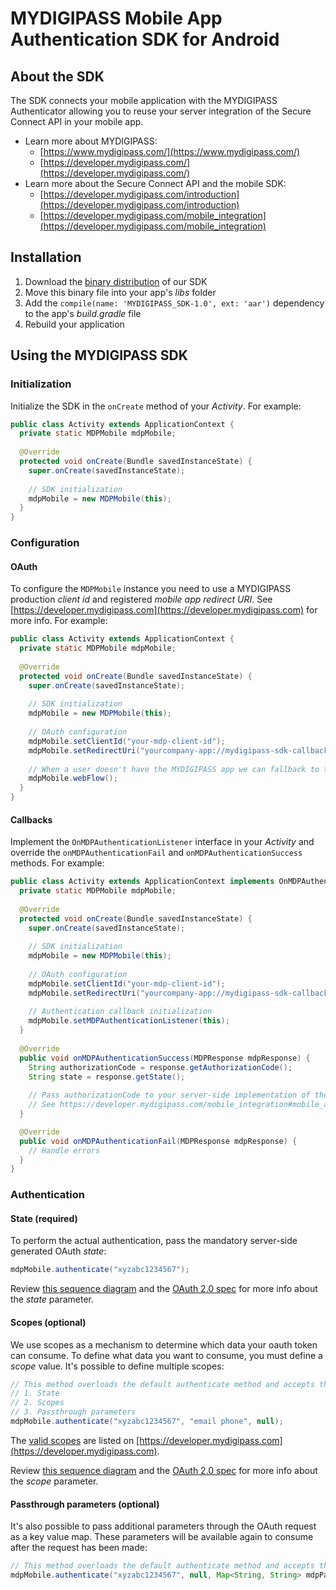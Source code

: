 # MYDIGIPASS Mobile App Authentication SDK for Android

## About the SDK

The SDK connects your mobile application with the MYDIGIPASS Authenticator allowing you to reuse your server integration of the Secure Connect API in your mobile app.

* Learn more about MYDIGIPASS:
    * [https://www.mydigipass.com/](https://www.mydigipass.com/)
    * [https://developer.mydigipass.com/](https://developer.mydigipass.com/)
* Learn more about the Secure Connect API and the mobile SDK:
    * [https://developer.mydigipass.com/introduction](https://developer.mydigipass.com/introduction)
    * [https://developer.mydigipass.com/mobile_integration](https://developer.mydigipass.com/mobile_integration)

## Installation

1. Download the [binary distribution](https://github.com/vasco-data-security/mdp_mobile_android_sdk/releases/download/1.0/MYDIGIPASS_SDK-1.0.aar) of our SDK
2. Move this binary file into your app's *libs* folder
3. Add the `compile(name: 'MYDIGIPASS_SDK-1.0', ext: 'aar')` dependency to the app's *build.gradle* file
4. Rebuild your application

## Using the MYDIGIPASS SDK

### Initialization

Initialize the SDK in the `onCreate` method of your *Activity*. For example:

```java
public class Activity extends ApplicationContext {
  private static MDPMobile mdpMobile;
  
  @Override
  protected void onCreate(Bundle savedInstanceState) {
    super.onCreate(savedInstanceState);
    
    // SDK initialization
    mdpMobile = new MDPMobile(this);
  }
}
```

### Configuration

#### OAuth

To configure the `MDPMobile` instance you need to use a MYDIGIPASS production *client id* and registered *mobile app redirect URI*. See [https://developer.mydigipass.com](https://developer.mydigipass.com) for more info. For example:

```java
public class Activity extends ApplicationContext {
  private static MDPMobile mdpMobile;
  
  @Override
  protected void onCreate(Bundle savedInstanceState) {
    super.onCreate(savedInstanceState);
    
    // SDK initialization
    mdpMobile = new MDPMobile(this);
    
    // OAuth configuration
    mdpMobile.setClientId("your-mdp-client-id");
    mdpMobile.setRedirectUri("yourcompany-app://mydigipass-sdk-callback");
    
    // When a user doesn't have the MYDIGIPASS app we can fallback to the website.
    mdpMobile.webFlow();
  }
}
```

#### Callbacks

Implement the `OnMDPAuthenticationListener` interface in your *Activity* and override the `onMDPAuthenticationFail` and `onMDPAuthenticationSuccess` methods. For example:

```java
public class Activity extends ApplicationContext implements OnMDPAuthenticationListener {
  private static MDPMobile mdpMobile;
  
  @Override
  protected void onCreate(Bundle savedInstanceState) {
    super.onCreate(savedInstanceState);
    
    // SDK initialization
    mdpMobile = new MDPMobile(this);
    
    // OAuth configuration
    mdpMobile.setClientId("your-mdp-client-id");
    mdpMobile.setRedirectUri("yourcompany-app://mydigipass-sdk-callback");
    
    // Authentication callback initialization
    mdpMobile.setMDPAuthenticationListener(this);
  }
  
  @Override
  public void onMDPAuthenticationSuccess(MDPResponse mdpResponse) {
    String authorizationCode = response.getAuthorizationCode();
    String state = response.getState();
  
    // Pass authorizationCode to your server-side implementation of the Secure Connect API
    // See https://developer.mydigipass.com/mobile_integration#mobile_app_sdk
  }

  @Override
  public void onMDPAuthenticationFail(MDPResponse mdpResponse) {
    // Handle errors
  }
}
```

### Authentication

#### State (required)

To perform the actual authentication, pass the mandatory server-side generated OAuth *state*:

```java
mdpMobile.authenticate("xyzabc1234567");
```

Review [this sequence diagram](https://developer.mydigipass.com/mobile_integration) and the [OAuth 2.0 spec](http://tools.ietf.org/html/rfc6749#section-10.12) for more info about the *state* parameter.

#### Scopes (optional)

We use scopes as a mechanism to determine which data your oauth token can consume. To define what data you want to consume, you must define a *scope* value.
It's possible to define multiple scopes:

```java
// This method overloads the default authenticate method and accepts three parameters instead of one.
// 1. State
// 2. Scopes
// 3. Passthrough parameters
mdpMobile.authenticate("xyzabc1234567", "email phone", null);
```

The [valid scopes](https://developer.mydigipass.com/reference_guide_button#_user_data_authorization_scope_values) are listed on [https://developer.mydigipass.com](https://developer.mydigipass.com).

Review [this sequence diagram](https://developer.mydigipass.com/mobile_integration) and the [OAuth 2.0 spec](http://tools.ietf.org/html/rfc6749#section-3.3) for more info about the *scope* parameter.

#### Passthrough parameters (optional)

It's also possible to pass additional parameters through the OAuth request as a key value map. These parameters will be available again to consume after the request has been made:

```java
// This method overloads the default authenticate method and accepts three parameters instead of one.
mdpMobile.authenticate("xyzabc1234567", null, Map<String, String> mdpPassthroughParams);
```